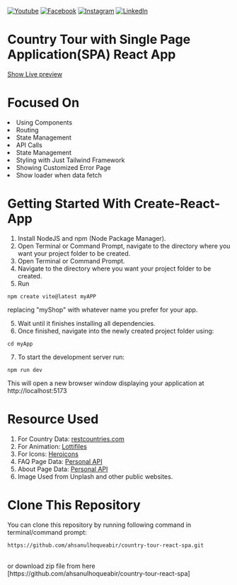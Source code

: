 [![Youtube][youtube-shield]][youtube-url]
[![Facebook][facebook-shield]][facebook-url]
[![Instagram][instagram-shield]][instagram-url]
[![LinkedIn][linkedin-shield]][linkedin-url]

# Country Tour with Single Page Application(SPA) React App

[Show Live preview](https://elaborate-douhua-b2b595.netlify.app/)



# Focused On
<li> Using Components
<li> Routing
<li> State Management
<li> API Calls
<li> State Management
<li> Styling with Just Tailwind Framework
<li> Showing Customized Error Page
<li> Show loader when data fetch


# Getting Started With Create-React-App
1. Install NodeJS and npm (Node Package Manager).
2. Open Terminal or Command Prompt, navigate to the directory where you want your project folder to be created.
2. Open Terminal or Command Prompt.
3. Navigate to the directory where you want your project folder to be created.
4. Run 
```
npm create vite@latest myAPP
``` 
replacing "myShop" with whatever name you prefer for your app.

5. Wait until it finishes installing all dependencies.
6. Once finished, navigate into the newly created project folder using: 
```
cd myApp
```
7. To start the development server run: 

```
npm run dev

```
This will open a new browser window displaying your application at http://localhost:5173


# Resource Used
1. For Country Data: [restcountries.com](https://restcountries.com)
2. For Animation:  [Lottifiles](https://lottiefiles.com)
3. For Icons: [Heroicons](https://heroicons.com/)
4. FAQ Page Data: [Personal API](https://raw.githubusercontent.com/ahsanul-database/fakeDB/main/historicalplace.json)
5. About Page Data: [Personal API](https://raw.githubusercontent.com/ahsanul-database/fakeDB/main/aboutWorld.json)
6. Image Used from Unplash and other public websites.


# Clone This Repository
You can clone this repository by running following command in terminal/command prompt:

``` 
https://github.com/ahsanulhoqueabir/country-tour-react-spa.git 

``` 
<br>
or download zip file from here [https://github.com/ahsanulhoqueabir/country-tour-react-spa]


<!-- Social Media Link -->

[youtube-shield]: https://img.shields.io/badge/-Youtube-black.svg?style=flat-square&logo=youtube&color=555&logoColor=white
[youtube-url]: https://youtube.com/@AhsanulAbir
[facebook-shield]: https://img.shields.io/badge/-Facebook-black.svg?style=flat-square&logo=facebook&color=555&logoColor=white
[facebook-url]: https://facebook.com/mdahsanulhoqueabir
[instagram-shield]: https://img.shields.io/badge/-Instagram-black.svg?style=flat-square&logo=instagram&color=555&logoColor=white
[instagram-url]: https://instagram.com/Ahsanul.H.abir
[linkedin-shield]: https://img.shields.io/badge/-LinkedIn-black.svg?style=flat-square&logo=linkedin&colorB=555
[linkedin-url]: https://linkedin.com/company/AhsanulHoqueAbir